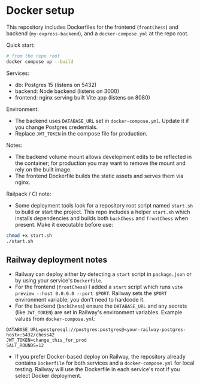 # Docker setup

This repository includes Dockerfiles for the frontend (`frontChess`) and backend (`my-express-backend`), and a `docker-compose.yml` at the repo root.

Quick start:

```bash
# from the repo root
docker compose up --build
```

Services:

- db: Postgres 15 (listens on 5432)
- backend: Node backend (listens on 3000)
- frontend: nginx serving built Vite app (listens on 8080)

Environment:

- The backend uses `DATABASE_URL` set in `docker-compose.yml`. Update it if you change Postgres credentials.
- Replace `JWT_TOKEN` in the compose file for production.

Notes:

- The backend volume mount allows development edits to be reflected in the container; for production you may want to remove the mount and rely on the built image.
- The frontend Dockerfile builds the static assets and serves them via nginx.

Railpack / CI note:

- Some deployment tools look for a repository root script named `start.sh` to build or start the project. This repo includes a helper `start.sh` which installs dependencies and builds both `backChess` and `frontChess` when present. Make it executable before use:

```bash
chmod +x start.sh
./start.sh
```

## Railway deployment notes

- Railway can deploy either by detecting a `start` script in `package.json` or by using your service's `Dockerfile`.
- For the frontend (`frontChess`) I added a `start` script which runs `vite preview --host 0.0.0.0 --port $PORT`. Railway sets the `$PORT` environment variable; you don't need to hardcode it.
- For the backend (`backChess`) ensure the `DATABASE_URL` and any secrets (like `JWT_TOKEN`) are set in Railway's environment variables. Example values from `docker-compose.yml`:

```
DATABASE_URL=postgresql://postgres:postgres@<your-railway-postgres-host>:5432/chess42
JWT_TOKEN=change_this_for_prod
SALT_ROUNDS=12
```

- If you prefer Docker-based deploy on Railway, the repository already contains `Dockerfile` for both services and a `docker-compose.yml` for local testing. Railway will use the Dockerfile in each service's root if you select Docker deployment.
